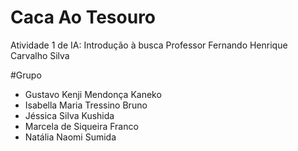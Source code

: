 # Caca Ao Tesouro
Atividade 1 de IA: Introdução à busca
Professor Fernando Henrique Carvalho Silva

#Grupo
- Gustavo Kenji Mendonça Kaneko
- Isabella Maria Tressino Bruno 
- Jéssica Silva Kushida
- Marcela de Siqueira Franco
- Natália Naomi Sumida


